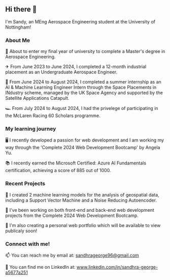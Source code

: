 ## Hi there 👋

I'm Sandy, an MEng Aerospace Engineering student at the University of Nottingham!

### About Me

🏫 About to enter my final year of university to complete a Master's degree in Aerospace Engineering.

✈ From June 2023 to June 2024, I completed a 12-month industrial placement as an Undergraduate Aerospace Engineer.

🤖 From June 2024 to August 2024, I completed a summer internship as an AI & Machine Learning Engineer Intern through the Space Placements in INdustry scheme, managed by the UK Space Agency and supported by the Satellite Applications Catapult. 

🏎 From July 2024 to August 2024, I had the privelege of participating in the McLaren Racing 60 Scholars programme.

### My learning journey

🖥 I recently developed a passion for web development and I am working my way through the 'Complete 2024 Web Development Bootcamp' by Angela Yu.

📚 I recently earned the Microsoft Certified: Azure AI Fundamentals certification, achieving a score of 885 out of 1000.

### Recent Projects

🧠 I created 2 machine learning models for the analysis of geospatial data, including a Support Vector Machine and a Noise Reducing Autoencoder.

🧰 I've been working on both front-end and back-end web development projects from the Complete 2024 Web Development Bootcamp.

📔 I'm also creating a personal web portfolio which will be available to view publicaly soon!

### Connect with me!

📫 You can reach me by email at: sandhrageorge96@gmail.com

🔹 You can find me on LinkedIn at: www.linkedin.com/in/sandhra-george-a5677a251 



<!--
**sandygeorge0703/sandygeorge0703** is a ✨ _special_ ✨ repository because its `README.md` (this file) appears on your GitHub profile.

Here are some ideas to get you started:

- 🔭 I’m currently working on ...
- 🌱 I’m currently learning ...
- 👯 I’m looking to collaborate on ...
- 🤔 I’m looking for help with ...
- 💬 Ask me about ...
- 📫 How to reach me: ...
- 😄 Pronouns: ...
- ⚡ Fun fact: ...
-->

